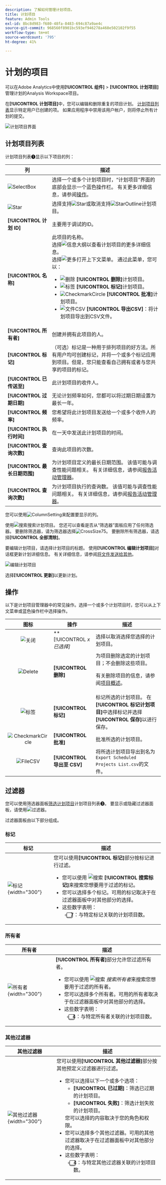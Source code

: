 ```yaml
---
description: 了解如何管理计划项目。
title: 计划项目
feature: Admin Tools
exl-id: 8bc8d983-f680-48fa-8483-694c87a9ae4c
source-git-commit: 968560f8901bc593ef946278a460e502102f9f55
workflow-type: tm+mt
source-wordcount: '795'
ht-degree: 41%

---
```


# 计划的项目

可以在Adobe Analytics中使用&#x200B;**[!UICONTROL 组件]** > **[!UICONTROL 计划项目]**&#x200B;管理计划的Analysis Workspace项目。

在&#x200B;**[!UICONTROL 计划项目]**&#x200B;中，您可以编辑和删除重复的项目计划。  [计划项目列表](#scheduled-project-list)显示特定用户已创建的项。 如果应用程序中禁用该用户帐户，则将停止所有计划的提交。

![计划项目界面](assets/scheduled-projects.png)

## 计划项目列表

计划项目列表➊显示以下项目的列：

| 列 | 描述 |
| --- | --- |
| ![SelectBox](/help/assets/icons/SelectBox.svg) | 选择一个或多个计划项目时，“计划项目”界面的底部会显示一个蓝色操作栏。 有关更多详细信息，请参阅[操作](#actions)。 |
| ![Star](/help/assets/icons/Star.svg) | 选择支持![Star](/help/assets/icons/Star.svg)或取消支持![StarOutline](/help/assets/icons/StarOutline.svg)计划项目。 |
| **[!UICONTROL 计划 ID]** | 主要用于调试的ID。 |
| **[!UICONTROL 名称]** | 此项目的名称。<br/>选择![信息大纲](/help/assets/icons/InfoOutline.svg)以查看计划项目的更多详细信息。<br/>选择![更多](/help/assets/icons/More.svg)打开上下文菜单。 通过此菜单，您可以：<ul><li>![删除](/help/assets/icons/Delete.svg) **[!UICONTROL 删除]**&#x200B;计划项目。</li><li>![标签](/help/assets/icons/Labels.svg) **[!UICONTROL 标记]**&#x200B;计划项目。</li><li>![CheckmarkCircle](/help/assets/icons/CheckmarkCircle.svg) **[!UICONTROL 批准]**&#x200B;计划项目。</li><li>![文件CSV](/help/assets/icons/FileCSV.svg) **[!UICONTROL 导出CSV]**：将计划项目导出到CSV文件。</li></ul> |
| **[!UICONTROL 所有者]** | 创建并拥有此项目的人。 |
| **[!UICONTROL 标记]** | （可选）标记是一种用于排列项目的好方法。所有用户均可创建标记，并将一个或多个标记应用到项目。但是，您只能查看自己拥有或者与您共享的项目的标记。 |
| **[!UICONTROL 已传送至]** | 此计划项目的收件人。 |
| **[!UICONTROL 过期日期]** | 无论计划频率如何，您都可以将过期日期设置为最长一年。 |
| **[!UICONTROL 频率]** | 您希望将此计划项目发送给一个或多个收件人的频率。 |
| **[!UICONTROL 执行时间]** | 在一天中发送此计划项目的时间。 |
| **[!UICONTROL 查询次数]** | 查询此项目的次数。 |
| **[!UICONTROL 最长日期范围]** | 为计划项目定义的最长日期范围。 该值可能与调查性能问题相关。 有关详细信息，请参阅[报告活动管理器](/help/admin/admin/reporting-activity-manager/reporting-activity-overview.md)。 |
| **[!UICONTROL 查询次数]** | 为计划项目执行的查询数。 该值可能与调查性能问题相关。 有关详细信息，请参阅[报告活动管理器](/help/admin/admin/reporting-activity-manager/reporting-activity-overview.md)。 |


您可以使用![ColumnSetting](/help/assets/icons/ColumnSetting.svg)来配置要显示的列。

使用![搜索](/help/assets/icons/Search.svg)搜索计划项目。 您还可以查看是否从“筛选器”面板应用了任何筛选器。 要删除筛选器，请为筛选器选择![CrossSize75](/help/assets/icons/CrossSize75.svg)。 要删除所有筛选器，请选择&#x200B;**[!UICONTROL 全部清除]**。

要编辑计划项目，请选择计划项目的标题。 使用&#x200B;**[!UICONTROL 编辑计划项目]**&#x200B;对话框更新计划详细信息。 有关详细信息，请参阅[将文件发送给其他](../analyze/analysis-workspace/curate-share/t-schedule-report.md)。

![编辑计划项目](assets/edit-scheduled-project.png)

选择&#x200B;**[!UICONTROL 更新]**&#x200B;以更新计划。




## 操作

以下是计划项目管理器中的常见操作。选择一个或多个计划项目时，您可以从上下文菜单或蓝色操作栏中选择操作。

| 图标 | 操作 | 描述 |
|:---:|---|---|
| ![关闭](/help/assets/icons/Close.svg) | **[!UICONTROL *x *已选择]** | 选择以取消选择您选择的计划项目。 |
| ![Delete](/help/assets/icons/Delete.svg) | **[!UICONTROL 删除]** | 为项目删除选定的计划项目；不会删除这些项目。 <p>有关删除项目的信息，请参阅[项目概述](/help/analyze/analysis-workspace/build-workspace-project/freeform-overview.md)。</p> |
| ![标签](/help/assets/icons/Labels.svg) | **[!UICONTROL 标记]** | 标记所选的计划项目。 在&#x200B;**[!UICONTROL 标记计划项目]**&#x200B;中选择标记并选择&#x200B;**[!UICONTROL 保存]**&#x200B;以进行保存。 |
| ![CheckmarkCircle](/help/assets/icons/CheckmarkCircle.svg) | **[!UICONTROL 批准]** | 批准所选的计划项目。 |
| ![FileCSV](/help/assets/icons/FileCSV.svg) | **[!UICONTROL 导出至 CSV]** | 将所选计划项目导出到名为`Export Scheduled Projects List.csv`的文件。 |


## 过滤器

您可以使用筛选器面板[筛选计划项目](#scheduled-project-list)计划项目列表➌。 要显示或隐藏过滤器面板，请使用![过滤器](/help/assets/icons/Filter.svg)。

过滤器面板由以下部分组成。

### 标记

| 标记 | 描述 |
|---|---|
| ![标记](/help/components/assets/scheduledprojects-filter-tags.png){width="300"} | 您可以使用&#x200B;**[!UICONTROL 标记]**&#x200B;部分按标记进行过滤。 <ul><li>您可以使用 ![搜索](/help/assets/icons/Search.svg) **[!UICONTROL 搜索标记]**&#x200B;来搜索您想要用于过滤的标记。</li><li>您可以选择多个标记。可用的标记取决于在过滤器面板中对其他部分的选择。</li><li>这些数字表明：<ul><li>⃣7︎：与特定标记关联的计划项目数。</li></ul></li></ul> |


### 所有者

| 所有者 | 描述 |
|---|---|
| ![所有者](/help/components/assets/scheduledprojects-filter-owners.png){width="300"} | **[!UICONTROL 所有者]**&#x200B;部分允许您过滤所有者。 <ul><li>您可以使用 ![搜索](/help/assets/icons/Search.svg) *搜索所有者*&#x200B;来搜索您想要用于过滤的所有者。</li><li>您可以选择多个所有者。可用的所有者取决于在过滤器面板中对其他部分的选择。</li><li>这些数字表明：<ul><li>⃣4︎：与特定所有者关联的计划项目数。</li></ul></li></ul> |


### 其他过滤器

| 其他过滤器 | 描述 |
|---|---|
| ![其他过滤器](/help/components/assets/scheduledprojects-filter-otherfilters.png){width="300"} | 您可以使用&#x200B;**[!UICONTROL 其他过滤器]**&#x200B;部分按其他预定义过滤器进行过滤。<ul><li>您可以选择以下一个或多个选项：<ul><li> **[!UICONTROL 已过期]**：筛选已过期的计划项目。</li><li>**[!UICONTROL 失败]**：筛选计划失败的计划项目。</li></ul>您可以选择的内容取决于您的角色和权限。</li><li>您可以选择多个其他过滤器。可用的其他过滤器取决于在过滤器面板中对其他部分的选择。</li><li>这些数字表明：<ul><li>⃣4︎：与特定其他过滤器关联的计划项目数。</li></ul></li></ul> |


<!--
# Scheduled projects

Scheduled Analysis Workspace projects can be managed under **Analytics > Components > Scheduled Projects**.

When you manage scheduled projects, you can edit and delete recurring project schedules:

*  Change the file type (.csv or PDF)
*  Update the project description
*  Add or remove recipients
*  Change the frequency

To modify a scheduled project

1.  Select **Analytics > Components > Scheduled Projects**.
1.  Search for a schedule in the search bar or by using the filter options in the left rail. You can filter by [!UICONTROL Tags], [!UICONTROL Owners], [!UICONTROL Favorites], and more.

![Screenshot showing the scheduled projects list with the column displaying title, owner, tags, delivered to, and other columns described in the Available columns section.](assets/scheduled-project-manager2.png)

## Available columns

| Field | Description |
| --- | --- |
| [!UICONTROL Favorites] | Selecting the star icon makes this schedule a favorite. |
| [!UICONTROL Schedule ID] | This ID is used mainly for debugging purposes. |
| [!UICONTROL Title and description] | Title and description of this project. |
| [!UICONTROL Owner] | The person who created and owns the project. |
| [!UICONTROL Tags] | (optional) Tagging is a good way to organize projects. All users can create tags and apply one or more tags to a project. However, you can see tags only for those projects that you own or that have been shared with you.  |
| [!UICONTROL Delivered to] | The recipient(s) of this scheduled project. |
| [!UICONTROL Expiration date] | For any scheduled project frequency, you can set the expiration date for up to one year in the future. |
| [!UICONTROL Frequency] | How often you want to have this schedule project sent to the recipient(s). |
| [!UICONTROL Execution time] | At what time of day this scheduled project gets sent. |
| [!UICONTROL Number of queries] | The number of queries against this project. | 

## Common actions

The following are common actions in the Scheduled Projects manager:

|Action|Description|
|---|---|
|**[!UICONTROL Edit]**|Select the title of the schedule to update its delivery settings.|
|**[!UICONTROL Delete]**|Select the scheduled project in the list and then click Delete from the menu. This will delete the selected schedule for the project; the project itself will not be deleted.|
|**[!UICONTROL Tag]**|Select the scheduled project in the list and then choose "Tag" or "Approve" to organize your schedules and make them easier to search for.|
|**[!UICONTROL View failed schedules]**|Navigate to the left rail > Other filters > Failed to see schedules that have failed.|
|**[!UICONTROL View expired schedules]**|Navigate to the left rail > Other filters > Expired to see schedules that have expired. Click the title of the schedule to setup a new delivery schedule.|
|**[!UICONTROL View schedule ID]**|Navigate to column options in the top right and add the Schedule ID column to the table. The scheduled ID is often useful for debugging.|

The Scheduled Projects manager shows the items that a specific user created. If the user account is disabled in the application, all scheduled deliveries stop. Scheduled project ownership can be transferred to a new user under **Admin** > **Analytics Users & Assets** > **Transfer Assets**.
-->